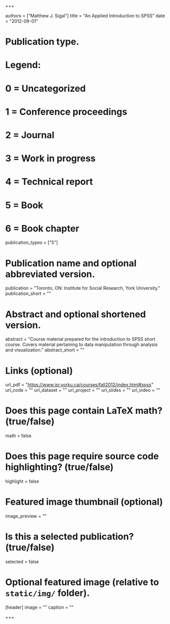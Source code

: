 +++

authors = ["Matthew J. Sigal"]
title = "An Applied Introduction to SPSS"
date = "2012-09-01"

# Publication type.
# Legend:
# 0 = Uncategorized
# 1 = Conference proceedings
# 2 = Journal
# 3 = Work in progress
# 4 = Technical report
# 5 = Book
# 6 = Book chapter
publication_types = ["5"]

# Publication name and optional abbreviated version.
publication = "Toronto, ON: Institute for Social Research, York University."
publication_short = ""

# Abstract and optional shortened version.
abstract = "Course material prepared for the introduction to SPSS short course. Covers material pertaining to data manipulation through analysis and visualization."
abstract_short = ""

# Links (optional)
url_pdf = "https://www.isr.yorku.ca/courses/fall2012/index.html#spss"
url_code = ""
url_dataset = ""
url_project = ""
url_slides = ""
url_video = ""

# Does this page contain LaTeX math? (true/false)
math = false

# Does this page require source code highlighting? (true/false)
highlight = false

# Featured image thumbnail (optional)
image_preview = ""

# Is this a selected publication? (true/false)
selected = false

# Optional featured image (relative to `static/img/` folder).
[header]
image = ""
caption = ""

+++
